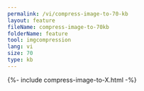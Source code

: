 ```yaml
---
permalink: /vi/compress-image-to-70-kb
layout: feature
fileName: compress-image-to-70kb
folderName: feature
tool: imgcompression
lang: vi
size: 70
type: kb
---
```


{%- include compress-image-to-X.html -%}
